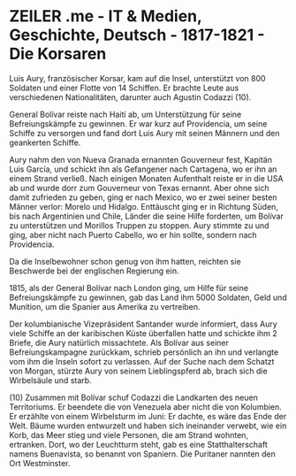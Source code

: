 # ZEILER .me - IT & Medien, Geschichte, Deutsch - 1817-1821 - Die Korsaren

Luis Aury, französischer Korsar, kam auf die Insel, unterstützt von 800 Soldaten und einer Flotte von 14 Schiffen. Er brachte Leute aus verschiedenen Nationalitäten, darunter auch Agustin Codazzi (10).

General Bolívar reiste nach Haití ab, um Unterstützung für seine Befreiungskämpfe zu gewinnen. Er war kurz auf Providencia, um seine Schiffe zu versorgen und fand dort Luis Aury mit seinen Männern und den geankerten Schiffe.

Aury nahm den von Nueva Granada ernannten Gouverneur fest, Kapitän Luis García, und schickt ihn als Gefangener nach Cartagena, wo er ihn an einem Strand verließ. Nach einigen Monaten Aufenthalt reiste er in die USA ab und wurde dorr zum Gouverneur von Texas ernannt. Aber ohne sich damit zufrieden zu geben, ging er nach Mexico, wo er zwei seiner besten Männer verlor: Morelo und Hidalgo. Enttäuscht ging er in Richtung Süden, bis nach Argentinien und Chile, Länder die seine Hilfe forderten, um Bolívar zu unterstützen und Morillos Truppen zu stoppen. Aury stimmte zu und ging, aber nicht nach Puerto Cabello, wo er hin sollte, sondern nach Providencia.

Da die Inselbewohner schon genug von ihm hatten, reichten sie Beschwerde bei der englischen Regierung ein.

1815, als der General Bolívar nach London ging, um Hilfe für seine Befreiungskämpfe zu gewinnen, gab das Land ihm 5000 Soldaten, Geld und Munition, um die Spanier aus Amerika zu vertreiben.

Der kolumbianische Vizepräsident Santander wurde informiert, dass Aury viele Schiffe an der karibischen Küste überfallen hatte und schickte ihm 2 Briefe, die Aury natürlich missachtete. Als Bolívar aus seiner Befreiungskampagne zurückkam, schrieb persönlich an ihn und verlangte vom ihm die Inseln sofort zu verlassen. Auf der Suche nach dem Schatzt von Morgan, stürzte Aury von seinem Lieblingspferd ab, brach sich die Wirbelsäule und starb.

(10) Zusammen mit Bolívar schuf Codazzi die Landkarten des neuen Territoriums. Er beendete die von Venezuela aber nicht die von Kolumbien. Er erzählte von einem Wirbelsturm im Juni: Er dachte, es wäre das Ende der Welt. Bäume wurden entwurzelt und haben sich ineinander verwebt, wie ein Korb, das Meer stieg und viele Personen, die am Strand wohnten, ertranken. Dort, wo der Leuchtturm steht, gab es eine Statthalterschaft namens Buenavista, so benannt von Spaniern. Die Puritaner nannten den Ort Westminster.